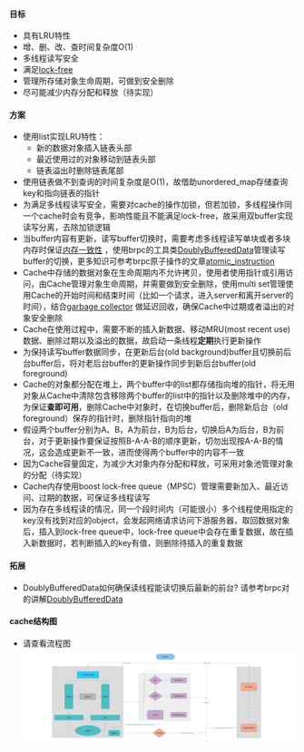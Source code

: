 #### 目标
- 具有LRU特性
- 增、删、改、查时间复杂度O(1)
- 多线程读写安全
- 满足[lock-free](https://en.wikipedia.org/wiki/Non-blocking_algorithm#Wait-freedom)
- 管理所存储对象生命周期，可做到安全删除
- 尽可能减少内存分配和释放（待实现）

#### 方案
- 使用list实现LRU特性：
   - 新的数据对象插入链表头部
   - 最近使用过的对象移动到链表头部
   - 链表溢出时删除链表尾部 
- 使用链表做不到查询的时间复杂度是O(1)，故借助unordered_map存储查询key和指向链表的指针
- 为满足多线程读写安全，需要对cache的操作加锁，但若加锁，多线程操作同一个cache时会有竞争，影响性能且不能满足lock-free，故采用双buffer实现读写分离，去除加锁逻辑
- 当buffer内容有更新，读写buffer切换时，需要考虑多线程读写单块或者多块内存时保证[内存一致性](https://en.wikipedia.org/wiki/Cache_coherence) ，使用brpc的工具类[DoublyBufferedData](https://github.com/brpc/brpc/blob/master/src/butil/containers/doubly_buffered_data.h)管理读写buffer的切换，更多知识可参考brpc原子操作的文章[atomic_instruction](https://github.com/brpc/brpc/blob/master/docs/cn/atomic_instructions.md)
- Cache中存储的数据对象在生命周期内不允许拷贝，使用者使用指针或引用访问，由Cache管理对象生命周期，并需要做到安全删除，使用multi set管理使用Cache的开始时间和结束时间（比如一个请求，进入server和离开server的时间），结合[garbage collector](https://en.wikipedia.org/wiki/Garbage_collection_(computer_science)) 做延迟回收，确保Cache中过期或者溢出的对象安全删除
- Cache在使用过程中，需要不断的插入新数据、移动MRU(most recent use)数据、删除过期以及溢出的数据，故启动一条线程**定期**执行更新操作
- 为保持读写buffer数据同步，在更新后台(old background)buffer且切换前后台buffer后，将对老后台buffer的更新操作同步到新后台buffer(old foreground)
- Cache的对象都分配在堆上，两个buffer中的list都存储指向堆的指针，将无用对象从Cache中清除包含移除两个buffer的list中的指针以及删除堆中的内存，为保证**查即可用**，删除Cache中对象时，在切换buffer后，删除新后台（old foreground）保存的指针时，删除指针指向的堆
- 假设两个buffer分别为A、B，A为前台，B为后台，切换后A为后台，B为前台，对于更新操作要保证按照B-A-A-B的顺序更新，切勿出现按A-A-B的情况，这会造成更新不一致，进而使得两个buffer中的内容不一致
- 因为Cache容量固定，为减少大对象内存分配和释放，可采用对象池管理对象的分配（待实现）
- Cache内存使用boost lock-free queue（MPSC）管理需要新加入、最近访问、过期的数据，可保证多线程读写
- 因为存在多线程读的情况，同一个段时间内（可能很小）多个线程使用指定的key没有找到对应的object，会发起网络请求访问下游服务器，取回数据对象后，插入到lock-free queue中，lock-free queue中会存在重复数据，故在插入新数据时，若判断插入的key有值，则删除待插入的重复数据

#### 拓展
- DoublyBufferedData如何确保读线程能读切换后最新的前台? 请参考brpc对的讲解[DoublyBufferedData](https://github.com/brpc/brpc/blob/master/docs/cn/lalb.md)

#### cache结构图
- 请查看流程图
![](https://github.com/yingsun1228/perf-optimization/blob/master/img/lock-free-lru-cache.png)
